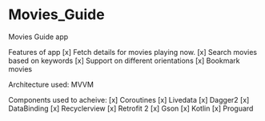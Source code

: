 # Movies_Guide
Movies Guide app

Features of app
[x] Fetch details for movies playing now.
[x] Search movies based on keywords
[x] Support on different orientations
[x] Bookmark movies

Architecture used: MVVM

Components used to acheive:
[x] Coroutines
[x] Livedata
[x] Dagger2
[x] DataBinding
[x] Recyclerview
[x] Retrofit 2
[x] Gson
[x] Kotlin
[x] Proguard


